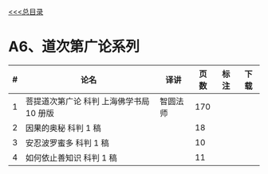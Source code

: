 
[<<<总目录](./index.md)

# A6、道次第广论系列

|#|论名| 译讲|页数|标注|下载|
|-|-----------------------|---|--|--|--|
|1|菩提道次第广论 科判  上海佛学书局 10 册版|智圆法师 |170 |||
|2|因果的奥秘 科判 1 稿 ||18 |||
|3|安忍波罗蜜多 科判 1 稿| |10 |||
|4|如何依止善知识 科判 1 稿| |11 |||

